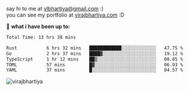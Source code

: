 say hi to me at [vlbhartiya@gmail.com](mailto:vlbhartiya@gmail.com) :)<br/>
you can see my portfolio at [virajbhartiya.com](https://virajbhartiya.com) :D<br/>


🚀 **what i have been up to:**

<!--START_SECTION:waka-->

```txt
Total Time: 13 hrs 38 mins

Rust           6 hrs 32 mins   ████████████░░░░░░░░░░░░░   47.75 %
Go             2 hrs 37 mins   ████▓░░░░░░░░░░░░░░░░░░░░   19.12 %
TypeScript     1 hr 12 mins    ██▒░░░░░░░░░░░░░░░░░░░░░░   08.85 %
TOML           57 mins         █▓░░░░░░░░░░░░░░░░░░░░░░░   06.93 %
YAML           37 mins         █░░░░░░░░░░░░░░░░░░░░░░░░   04.57 %
```

<!--END_SECTION:waka-->

<p align="left"> <img src="https://komarev.com/ghpvc/?username=virajbhartiya&color=blue" alt="virajbhartiya" /> </p>
